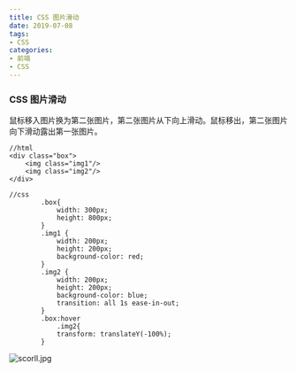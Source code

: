 ```yaml
---
title: CSS 图片滑动
date: 2019-07-08
tags:
- CSS
categories:
- 前端
- CSS
---
```

### CSS 图片滑动
鼠标移入图片换为第二张图片，第二张图片从下向上滑动。鼠标移出，第二张图片向下滑动露出第一张图片。
```
//html
<div class="box">
    <img class="img1"/>
    <img class="img2"/>
</div>
```
```
//css
        .box{
            width: 300px;
            height: 800px;
        }
        .img1 {
            width: 200px;
            height: 200px;
            background-color: red;
        }
        .img2 {
            width: 200px;
            height: 200px;
            background-color: blue;
            transition: all 1s ease-in-out;
        }
        .box:hover
            .img2{
            transform: translateY(-100%);
        }
```
![scorll.jpg](https://blogimage-1259219507.cos.ap-chengdu.myqcloud.com/scorll.gif)